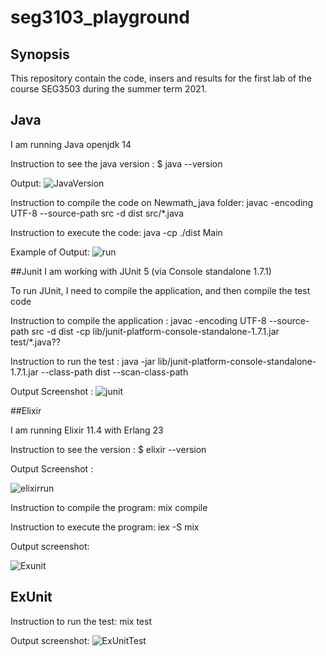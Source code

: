 # seg3103_playground

## Synopsis

This repository contain the code, insers and results for the first lab of the course SEG3503 during the summer term 2021.

## Java
I am running Java openjdk 14

Instruction to see the java version : 
$ java --version

Output: 
![JavaVersion](https://user-images.githubusercontent.com/58495262/118199531-551fcd00-b421-11eb-95c3-9e281974e2a8.PNG)


Instruction to compile the code on Newmath_java folder: 
javac -encoding UTF-8 --source-path src -d dist src/*.java

Instruction to execute the code: 
java -cp ./dist Main

Example of Output: 
![run](https://user-images.githubusercontent.com/58495262/118199471-37526800-b421-11eb-806d-4f97fcf3927b.PNG)



##Junit
I am working with JUnit 5 (via Console standalone 1.7.1)

To run JUnit, I need to compile the application, and then compile the test code

Instruction to compile the application :
javac -encoding UTF-8 --source-path src -d dist -cp lib/junit-platform-console-standalone-1.7.1.jar test/*.java??

Instruction to run the test : 
java -jar lib/junit-platform-console-standalone-1.7.1.jar --class-path dist --scan-class-path

Output Screenshot :
![junit](https://user-images.githubusercontent.com/58495262/118199539-58b35400-b421-11eb-9b94-f254678910a5.PNG)
 

##Elixir 

I am running Elixir 11.4 with Erlang 23

Instruction to see the version :
$ elixir --version

Output Screenshot :
 
![elixirrun](https://user-images.githubusercontent.com/58495262/118199653-86989880-b421-11eb-8cb9-b9fc86dafc28.PNG)

Instruction to compile the program:
mix compile

Instruction to execute the program:
iex -S mix

Output screenshot:

 ![Exunit](https://user-images.githubusercontent.com/58495262/118199661-8b5d4c80-b421-11eb-928e-76e4dd7a9f35.PNG)



## ExUnit

Instruction to run the test:
mix test

Output screenshot:
![ExUnitTest](https://user-images.githubusercontent.com/58495262/118199665-8d271000-b421-11eb-9a7c-efe09e8b88d8.PNG)

 


